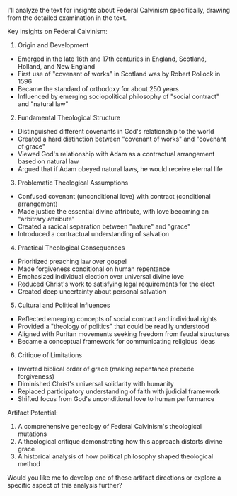 I'll analyze the text for insights about Federal Calvinism specifically, drawing from the detailed examination in the text. 

Key Insights on Federal Calvinism:

1. Origin and Development
- Emerged in the late 16th and 17th centuries in England, Scotland, Holland, and New England
- First use of "covenant of works" in Scotland was by Robert Rollock in 1596
- Became the standard of orthodoxy for about 250 years
- Influenced by emerging sociopolitical philosophy of "social contract" and "natural law"

2. Fundamental Theological Structure
- Distinguished different covenants in God's relationship to the world
- Created a hard distinction between "covenant of works" and "covenant of grace"
- Viewed God's relationship with Adam as a contractual arrangement based on natural law
- Argued that if Adam obeyed natural laws, he would receive eternal life

3. Problematic Theological Assumptions
- Confused covenant (unconditional love) with contract (conditional arrangement)
- Made justice the essential divine attribute, with love becoming an "arbitrary attribute"
- Created a radical separation between "nature" and "grace"
- Introduced a contractual understanding of salvation

4. Practical Theological Consequences
- Prioritized preaching law over gospel
- Made forgiveness conditional on human repentance
- Emphasized individual election over universal divine love
- Reduced Christ's work to satisfying legal requirements for the elect
- Created deep uncertainty about personal salvation

5. Cultural and Political Influences
- Reflected emerging concepts of social contract and individual rights
- Provided a "theology of politics" that could be readily understood
- Aligned with Puritan movements seeking freedom from feudal structures
- Became a conceptual framework for communicating religious ideas

6. Critique of Limitations
- Inverted biblical order of grace (making repentance precede forgiveness)
- Diminished Christ's universal solidarity with humanity
- Replaced participatory understanding of faith with judicial framework
- Shifted focus from God's unconditional love to human performance

Artifact Potential:
1. A comprehensive genealogy of Federal Calvinism's theological mutations
2. A theological critique demonstrating how this approach distorts divine grace
3. A historical analysis of how political philosophy shaped theological method

Would you like me to develop one of these artifact directions or explore a specific aspect of this analysis further?
